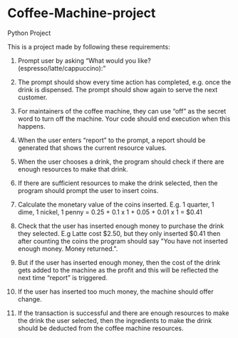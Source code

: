 # Coffee-Machine-project
Python Project

This is a project made by following these requirements:
1. Prompt user by asking “What would you like? (espresso/latte/cappuccino):”

2. The prompt should show every time action has completed, e.g. once the drink is
dispensed. The prompt should show again to serve the next customer.

3. For maintainers of the coffee machine, they can use “off” as the secret word to turn off
the machine. Your code should end execution when this happens.

4. When the user enters “report” to the prompt, a report should be generated that shows
the current resource values.

5. When the user chooses a drink, the program should check if there are enough
resources to make that drink.

6. If there are sufficient resources to make the drink selected, then the program should
prompt the user to insert coins.

7. Calculate the monetary value of the coins inserted. E.g. 1 quarter, 1 dime, 1 nickel, 1
penny = 0.25 + 0.1 x 1 + 0.05 + 0.01 x 1 = $0.41

8. Check that the user has inserted enough money to purchase the drink they selected.
E.g Latte cost $2.50, but they only inserted $0.41 then after counting the coins the
program should say "You have not inserted enough money. Money returned.".

9. But if the user has inserted enough money, then the cost of the drink gets added to the
machine as the profit and this will be reflected the next time “report” is triggered.

10. If the user has inserted too much money, the machine should offer change.

11. If the transaction is successful and there are enough resources to make the drink the
user selected, then the ingredients to make the drink should be deducted from the
coffee machine resources.
